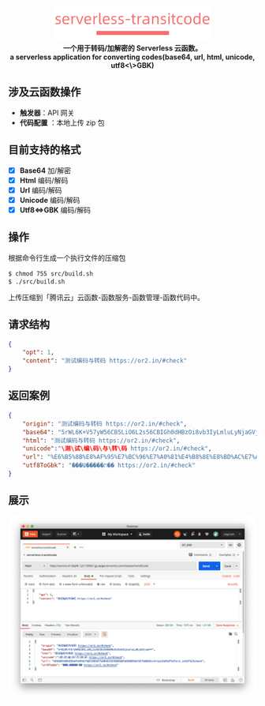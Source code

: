 <p align="center">
  <img src="./images/banner.png">
  <br/>
  <b> 一个用于转码/加解密的 Serverless 云函数。 </b>
  <br />
  <b> a serverless application for converting codes(base64, url, html, unicode, utf8<\>GBK) </b>
</p>

## 涉及云函数操作
- **触发器**：API 网关
- **代码配置** ：本地上传 zip 包

## 目前支持的格式
- [X] **Base64**         加/解密 
- [X] **Html**              编码/解码
- [X] **Url**                  编码/解码
- [X] **Unicode**        编码/解码
- [X] **Utf8<=\>GBK** 编码/解码 

## 操作

根据命令行生成一个执行文件的压缩包

```console
$ chmod 755 src/build.sh
$ ./src/build.sh
```

上传压缩到「腾讯云」云函数-函数服务-函数管理-函数代码中。

## 请求结构

```json
{
    "opt": 1,
    "content": "测试编码与转码 https://or2.in/#check"
}
```

## 返回案例

```json
{
    "origin": "测试编码与转码 https://or2.in/#check",
    "base64": "5rWL6K+V57yW56CB5LiO6L2s56CBIGh0dHBzOi8vb3IyLmluLyNjaGVjaw==",
    "html": "测试编码与转码 https://or2.in/#check",
    "unicode":"\测\试\编\码\与\转\码 https://or2.in/#check",
    "url": "%E6%B5%8B%E8%AF%95%E7%BC%96%E7%A0%81%E4%B8%8E%E8%BD%AC%E7%A0%81+https%3A%2F%2For2.in%2F%23check",
    "utf8ToGbk": "���Ա�����ת�� https://or2.in/#check"
}
```

## 展示

![](./images/demo.png)

